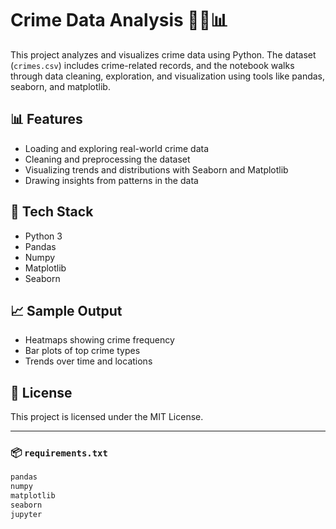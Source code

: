 # Crime Data Analysis 🕵️‍♂️📊

This project analyzes and visualizes crime data using Python. The dataset (`crimes.csv`) includes crime-related records, and the notebook walks through data cleaning, exploration, and visualization using tools like pandas, seaborn, and matplotlib.

## 📊 Features

- Loading and exploring real-world crime data
- Cleaning and preprocessing the dataset
- Visualizing trends and distributions with Seaborn and Matplotlib
- Drawing insights from patterns in the data

## 🧰 Tech Stack

- Python 3
- Pandas
- Numpy
- Matplotlib
- Seaborn

## 📈 Sample Output
- Heatmaps showing crime frequency
- Bar plots of top crime types
- Trends over time and locations

## 📄 License
This project is licensed under the MIT License.

---

### 📦 `requirements.txt`

```txt
pandas
numpy
matplotlib
seaborn
jupyter
